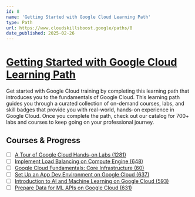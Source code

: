 ```yaml
---
id: 8
name: 'Getting Started with Google Cloud Learning Path'
type: Path
url: https://www.cloudskillsboost.google/paths/8
date_published: 2025-02-26
---
```


# [Getting Started with Google Cloud Learning Path](https://www.cloudskillsboost.google/paths/8)

Get started with Google Cloud training by completing this learning path that introduces you to the fundamentals of Google Cloud. This learning path guides you through a curated collection of on-demand courses, labs, and skill badges that provide you with real-world, hands-on experience in Google Cloud. Once you complete the path, check out our catalog for 700+ labs and courses to keep going on your professional journey.

## Courses & Progress

* [ ] [A Tour of Google Cloud Hands-on Labs (1281)](../courses/A-Tour-of-Google-Cloud-Hands-on-Labs.md)
* [ ] [Implement Load Balancing on Compute Engine (648)](../courses/Implement-Load-Balancing-on-Compute-Engine.md)
* [ ] [Google Cloud Fundamentals: Core Infrastructure (60)](../courses/Google-Cloud-Fundamentals-Core-Infrastructure.md)
* [ ] [Set Up an App Dev Environment on Google Cloud (637)](../courses/Set-Up-an-App-Dev-Environment-on-Google-Cloud.md)
* [ ] [Introduction to AI and Machine Learning on Google Cloud (593)](../courses/Introduction-to-AI-and-Machine-Learning-on-Google-Cloud.md)
* [ ] [Prepare Data for ML APIs on Google Cloud (631)](../courses/Prepare-Data-for-ML-APIs-on-Google-Cloud.md)
